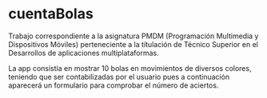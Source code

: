 # cuentaBolas
Trabajo correspondiente a la asignatura PMDM (Programación Multimedia y Dispositivos Móviles) perteneciente a la titulación de Técnico Superior en el Desarrollos de aplicaciones multiplataformas.

La app consistía en mostrar 10 bolas en movimientos de diversos colores, teniendo que ser contabilizadas por el usuario pues a continuación aparecerá un formulario para comprobar el número de aciertos.
